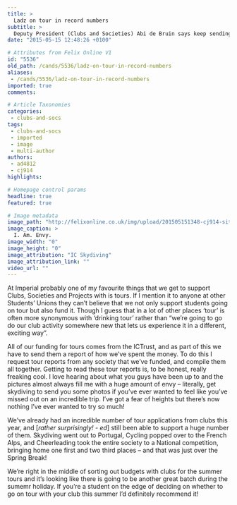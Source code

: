 ```yaml
---
title: >
  Ladz on tour in record numbers
subtitle: >
  Deputy President (Clubs and Societies) Abi de Bruin says keep sending in those requests!
date: "2015-05-15 12:48:26 +0100"

# Attributes from Felix Online V1
id: "5536"
old_path: /cands/5536/ladz-on-tour-in-record-numbers
aliases:
 - /cands/5536/ladz-on-tour-in-record-numbers
imported: true
comments:

# Article Taxonomies
categories:
 - clubs-and-socs
tags:
 - clubs-and-socs
 - imported
 - image
 - multi-author
authors:
 - ad4812
 - cj914
highlights:

# Homepage control params
headline: true
featured: true

# Image metadata
image_path: "http://felixonline.co.uk/img/upload/201505151348-cj914-sitttingingng.png"
image_caption: >
  I. Am. Envy.
image_width: "0"
image_height: "0"
image_attribution: "IC Skydiving"
image_attribution_link: ""
video_url: ""
---
```


At Imperial probably one of my favourite things that we get to support Clubs, Societies and Projects with is tours. If I mention it to anyone at other Students’ Unions they can’t believe that we not only support students going on tour but also fund it. Though I guess that in a lot of other places ‘tour’ is often more synonymous with ‘drinking tour’ rather than “we’re going to go do our club activity somewhere new that lets us experience it in a different, exciting way”.

All of our funding for tours comes from the ICTrust, and as part of this we have to send them a report of how we’ve spent the money. To do this I request tour reports from any society that we’ve funded, and compile them all together. Getting to read these tour reports is, to be honest, really freaking cool. I love hearing about what you guys have been up to and the pictures almost always fill me with a huge amount of envy – literally, get skydiving to send you some photos if you’ve ever wanted to feel like you’ve missed out on an incredible trip. I’ve got a fear of heights but there’s now nothing I’ve ever wanted to try so much!

We’ve already had an incredible number of tour applications from clubs this year, and [_rather surprisingly! - ed_] still been able to support a huge number of them. Skydiving went out to Portugal, Cycling popped over to the French Alps, and Cheerleading took the entire society to a National competition, bringing home one first and two third places – and that was just over the Spring Break!

We’re right in the middle of sorting out budgets with clubs for the summer tours and it’s looking like there is going to be another great batch during the sumemr holiday. If you’re a student on the edge of deciding on whether to go on tour with your club this summer I’d definitely recommend it!
